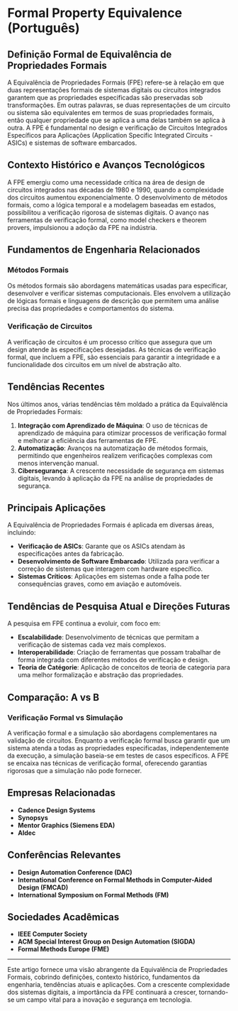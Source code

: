 # Formal Property Equivalence (Português)

## Definição Formal de Equivalência de Propriedades Formais

A Equivalência de Propriedades Formais (FPE) refere-se à relação em que duas representações formais de sistemas digitais ou circuitos integrados garantem que as propriedades especificadas são preservadas sob transformações. Em outras palavras, se duas representações de um circuito ou sistema são equivalentes em termos de suas propriedades formais, então qualquer propriedade que se aplica a uma delas também se aplica à outra. A FPE é fundamental no design e verificação de Circuitos Integrados Específicos para Aplicações (Application Specific Integrated Circuits - ASICs) e sistemas de software embarcados.

## Contexto Histórico e Avanços Tecnológicos

A FPE emergiu como uma necessidade crítica na área de design de circuitos integrados nas décadas de 1980 e 1990, quando a complexidade dos circuitos aumentou exponencialmente. O desenvolvimento de métodos formais, como a lógica temporal e a modelagem baseadas em estados, possibilitou a verificação rigorosa de sistemas digitais. O avanço nas ferramentas de verificação formal, como model checkers e theorem provers, impulsionou a adoção da FPE na indústria.

## Fundamentos de Engenharia Relacionados

### Métodos Formais

Os métodos formais são abordagens matemáticas usadas para especificar, desenvolver e verificar sistemas computacionais. Eles envolvem a utilização de lógicas formais e linguagens de descrição que permitem uma análise precisa das propriedades e comportamentos do sistema.

### Verificação de Circuitos

A verificação de circuitos é um processo crítico que assegura que um design atende às especificações desejadas. As técnicas de verificação formal, que incluem a FPE, são essenciais para garantir a integridade e a funcionalidade dos circuitos em um nível de abstração alto.

## Tendências Recentes

Nos últimos anos, várias tendências têm moldado a prática da Equivalência de Propriedades Formais:

1. **Integração com Aprendizado de Máquina**: O uso de técnicas de aprendizado de máquina para otimizar processos de verificação formal e melhorar a eficiência das ferramentas de FPE.
2. **Automatização**: Avanços na automatização de métodos formais, permitindo que engenheiros realizem verificações complexas com menos intervenção manual.
3. **Cibersegurança**: A crescente necessidade de segurança em sistemas digitais, levando à aplicação da FPE na análise de propriedades de segurança.

## Principais Aplicações

A Equivalência de Propriedades Formais é aplicada em diversas áreas, incluindo:

- **Verificação de ASICs**: Garante que os ASICs atendam às especificações antes da fabricação.
- **Desenvolvimento de Software Embarcado**: Utilizada para verificar a correção de sistemas que interagem com hardware específico.
- **Sistemas Críticos**: Aplicações em sistemas onde a falha pode ter consequências graves, como em aviação e automóveis.

## Tendências de Pesquisa Atual e Direções Futuras

A pesquisa em FPE continua a evoluir, com foco em:

- **Escalabilidade**: Desenvolvimento de técnicas que permitam a verificação de sistemas cada vez mais complexos.
- **Interoperabilidade**: Criação de ferramentas que possam trabalhar de forma integrada com diferentes métodos de verificação e design.
- **Teoria de Catégorie**: Aplicação de conceitos de teoria de categoria para uma melhor formalização e abstração das propriedades.

## Comparação: A vs B

### Verificação Formal vs Simulação

A verificação formal e a simulação são abordagens complementares na validação de circuitos. Enquanto a verificação formal busca garantir que um sistema atenda a todas as propriedades especificadas, independentemente da execução, a simulação baseia-se em testes de casos específicos. A FPE se encaixa nas técnicas de verificação formal, oferecendo garantias rigorosas que a simulação não pode fornecer.

## Empresas Relacionadas

- **Cadence Design Systems**
- **Synopsys**
- **Mentor Graphics (Siemens EDA)**
- **Aldec**

## Conferências Relevantes

- **Design Automation Conference (DAC)**
- **International Conference on Formal Methods in Computer-Aided Design (FMCAD)**
- **International Symposium on Formal Methods (FM)**

## Sociedades Acadêmicas

- **IEEE Computer Society**
- **ACM Special Interest Group on Design Automation (SIGDA)**
- **Formal Methods Europe (FME)**

---

Este artigo fornece uma visão abrangente da Equivalência de Propriedades Formais, cobrindo definições, contexto histórico, fundamentos da engenharia, tendências atuais e aplicações. Com a crescente complexidade dos sistemas digitais, a importância da FPE continuará a crescer, tornando-se um campo vital para a inovação e segurança em tecnologia.